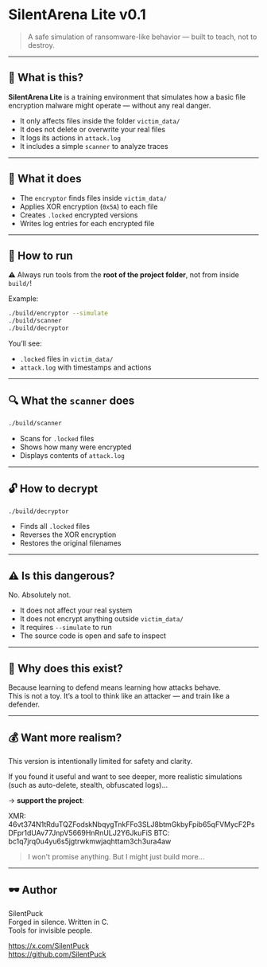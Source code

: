 SilentArena Lite v0.1
========================

> A safe simulation of ransomware-like behavior — built to teach, not to destroy.

---

## 🧠 What is this?

**SilentArena Lite** is a training environment that simulates how a basic file encryption malware might operate — without any real danger.

- It only affects files inside the folder `victim_data/`
- It does not delete or overwrite your real files
- It logs its actions in `attack.log`
- It includes a simple `scanner` to analyze traces

---

## 🧪 What it does

- The `encryptor` finds files inside `victim_data/`
- Applies XOR encryption (`0x5A`) to each file
- Creates `.locked` encrypted versions
- Writes log entries for each encrypted file

---

## 🚀 How to run

⚠️ Always run tools from the **root of the project folder**, not from inside `build/`!

Example:

```bash
./build/encryptor --simulate
./build/scanner
./build/decryptor
```

You’ll see:
- `.locked` files in `victim_data/`
- `attack.log` with timestamps and actions

---

## 🔍 What the `scanner` does

```bash
./build/scanner
```

- Scans for `.locked` files
- Shows how many were encrypted
- Displays contents of `attack.log`

---

## 🔓 How to decrypt

```bash
./build/decryptor
```

- Finds all `.locked` files
- Reverses the XOR encryption
- Restores the original filenames

---

## ⚠️ Is this dangerous?

No. Absolutely not.

- It does not affect your real system
- It does not encrypt anything outside `victim_data/`
- It requires `--simulate` to run
- The source code is open and safe to inspect

---

## 💬 Why does this exist?

Because learning to defend means learning how attacks behave.  
This is not a toy. It’s a tool to think like an attacker — and train like a defender.

---

## 💰 Want more realism?

This version is intentionally limited for safety and clarity.

If you found it useful and want to see deeper, more realistic simulations  
(such as auto-delete, stealth, obfuscated logs)...

→ **support the project**:

XMR: 46vt374N1tRduTQZFodskNbqygTnkFFo3SLJ8btmGkbyFpib65qFVMycF2PsDFpr1dUAv77JnpV5669HnRnULJ2Y6JkuFiS
BTC: bc1q7jrq0u4yu6s5jgtrwkmwjaqhttam3ch3ura4aw

> I won't promise anything. But I might just build more...

---

## 🕶 Author

SilentPuck  
Forged in silence. Written in C.  
Tools for invisible people.

https://x.com/SilentPuck  
https://github.com/SilentPuck